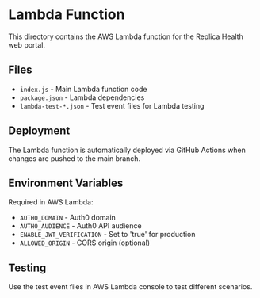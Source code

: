 # Lambda Function

This directory contains the AWS Lambda function for the Replica Health web portal.

## Files

- `index.js` - Main Lambda function code
- `package.json` - Lambda dependencies
- `lambda-test-*.json` - Test event files for Lambda testing

## Deployment

The Lambda function is automatically deployed via GitHub Actions when changes are pushed to the main branch.

## Environment Variables

Required in AWS Lambda:
- `AUTH0_DOMAIN` - Auth0 domain
- `AUTH0_AUDIENCE` - Auth0 API audience
- `ENABLE_JWT_VERIFICATION` - Set to 'true' for production
- `ALLOWED_ORIGIN` - CORS origin (optional)

## Testing

Use the test event files in AWS Lambda console to test different scenarios.